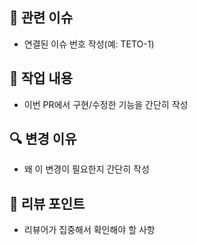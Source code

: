 <!-- 
제목 양식
Jira-키 커밋타입: 제목
ex, PROJ-3 Feature: JWT 기반 사용자 인증 시스템 구현
-->

## 🔗 관련 이슈
- 연결된 이슈 번호 작성(예: TETO-1)

## 📝 작업 내용
- 이번 PR에서 구현/수정한 기능을 간단히 작성

## 🔍 변경 이유
- 왜 이 변경이 필요한지 간단히 작성

## 💬 리뷰 포인트
- 리뷰어가 집중해서 확인해야 할 사항
